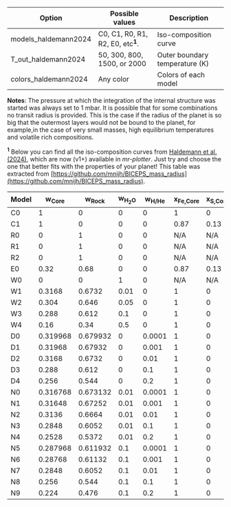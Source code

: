| Option | Possible values | Description |
| ------------- | ------------- | ------------- |
| models_haldemann2024 | C0, C1, R0, R1, R2, E0, etc<sup>**1**</sup>. | Iso-composition curve |
| T_out_haldemann2024 | 50, 300, 800, 1500, or 2000 | Outer boundary temperature (K) |
| colors_haldemann2024 | Any color | Colors of each model |

**Notes**: The pressure at which the integration of the internal structure was started was always set to 1 mbar. It is possible that for some combinations no transit radius is provided. This is the case if the radius of the planet is so big that the outermost layers would not be bound to the planet, for example,in the case of very small masses, high equilibrium temperatures and volatile rich compositions.

<sup>**1**</sup> Below you can find all the iso-composition curves from [Haldemann et al. (2024)](https://ui.adsabs.harvard.edu/abs/2024A%26A...681A..96H/abstract), which are now (v1+) available in *mr-plotter*. Just try and choose the one that better fits with the properties of your planet! This table was extracted from [https://github.com/mnijh/BICEPS_mass_radius](https://github.com/mnijh/BICEPS_mass_radius).

| Model | w<sub>Core</sub> | w<sub>Rock</sub> | w<sub>H<sub>2</sub>O</sub> | w<sub>H/He</sub> | x<sub>Fe,Core</sub> | x<sub>S,Core</sub> | x<sub>MgO,Mantle</sub> | x<sub>SiO<sub>2</sub>,Mantle</sub> | x<sub>FeO,Mantle</sub> |
| ----- | ---------------- | ---------------- | -------------------------- | ---------------- | ------------------- | ------------------ | ---------------------- | ---------------------------------- | ---------------------- |
| C0    | 1                | 0                | 0                          | 0                | 1                   | 0                  | N/A                    | N/A                                | N/A                    |
| C1    | 1                | 0                | 0                          | 0                | 0.87                | 0.13               | N/A                    | N/A                                | N/A                    |
| R0    | 0                | 1                | 0                          | 0                | N/A                 | N/A                | 1                      | 0                                  | 0                      |
| R1    | 0                | 1                | 0                          | 0                | N/A                 | N/A                | 0.5                    | 0.5                                | 0                      |
| R2    | 0                | 1                | 0                          | 0                | N/A                 | N/A                | 0.519                  | 0.423                              | 0.058                  |
| E0    | 0.32             | 0.68             | 0                          | 0                | 0.87                | 0.13               | 0.519                  | 0.423                              | 0.058                  |
| W0    | 0                | 0                | 1                          | 0                | N/A                 | N/A                | N/A                    | N/A                                | N/A                    |
| W1    | 0.3168           | 0.6732           | 0.01                       | 0                | 1                   | 0                  | 0.5                    | 0.5                                | 0                      |
| W2    | 0.304            | 0.646            | 0.05                       | 0                | 1                   | 0                  | 0.5                    | 0.5                                | 0                      |
| W3    | 0.288            | 0.612            | 0.1                        | 0                | 1                   | 0                  | 0.5                    | 0.5                                | 0                      |
| W4    | 0.16             | 0.34             | 0.5                        | 0                | 1                   | 0                  | 0.5                    | 0.5                                | 0                      |
| D0    | 0.319968         | 0.679932         | 0                          | 0.0001           | 1                   | 0                  | 0.5                    | 0.5                                | 0                      |
| D1    | 0.31968          | 0.67932          | 0                          | 0.001            | 1                   | 0                  | 0.5                    | 0.5                                | 0                      |
| D2    | 0.3168           | 0.6732           | 0                          | 0.01             | 1                   | 0                  | 0.5                    | 0.5                                | 0                      |
| D3    | 0.288            | 0.612            | 0                          | 0.1              | 1                   | 0                  | 0.5                    | 0.5                                | 0                      |
| D4    | 0.256            | 0.544            | 0                          | 0.2              | 1                   | 0                  | 0.5                    | 0.5                                | 0                      |
| N0    | 0.316768         | 0.673132         | 0.01                       | 0.0001           | 1                   | 0                  | 0.5                    | 0.5                                | 0                      |
| N1    | 0.31648          | 0.67252          | 0.01                       | 0.001            | 1                   | 0                  | 0.5                    | 0.5                                | 0                      |
| N2    | 0.3136           | 0.6664           | 0.01                       | 0.01             | 1                   | 0                  | 0.5                    | 0.5                                | 0                      |
| N3    | 0.2848           | 0.6052           | 0.01                       | 0.1              | 1                   | 0                  | 0.5                    | 0.5                                | 0                      |
| N4    | 0.2528           | 0.5372           | 0.01                       | 0.2              | 1                   | 0                  | 0.5                    | 0.5                                | 0                      |
| N5    | 0.287968         | 0.611932         | 0.1                        | 0.0001           | 1                   | 0                  | 0.5                    | 0.5                                | 0                      |
| N6    | 0.28768          | 0.61132          | 0.1                        | 0.001            | 1                   | 0                  | 0.5                    | 0.5                                | 0                      |
| N7    | 0.2848           | 0.6052           | 0.1                        | 0.01             | 1                   | 0                  | 0.5                    | 0.5                                | 0                      |
| N8    | 0.256            | 0.544            | 0.1                        | 0.1              | 1                   | 0                  | 0.5                    | 0.5                                | 0                      |
| N9    | 0.224            | 0.476            | 0.1                        | 0.2              | 1                   | 0                  | 0.5                    | 0.5                                | 0                      |
